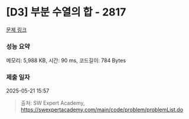 # [D3] 부분 수열의 합 - 2817 

[문제 링크](https://swexpertacademy.com/main/code/problem/problemDetail.do?contestProbId=AV7IzvG6EksDFAXB) 

### 성능 요약

메모리: 5,988 KB, 시간: 90 ms, 코드길이: 784 Bytes

### 제출 일자

2025-05-21 15:57



> 출처: SW Expert Academy, https://swexpertacademy.com/main/code/problem/problemList.do
